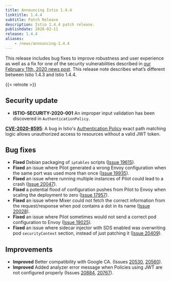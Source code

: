 ```yaml
---
title: Announcing Istio 1.4.4
linktitle: 1.4.4
subtitle: Patch Release
description: Istio 1.4.4 patch release.
publishdate: 2020-02-11
release: 1.4.4
aliases:
    - /news/announcing-1.4.4
---
```


This release includes bug fixes to improve robustness and user experience as well as a fix for one of the security vulnerabilities described in [our February 11th, 2020 news post](/news/security/istio-security-2020-001). This release note describes what’s different between Istio 1.4.3 and Istio 1.4.4.

{{< relnote >}}

## Security update

- **ISTIO-SECURITY-2020-001** An improper input validation has been discovered in `AuthenticationPolicy`.

__[CVE-2020-8595](https://cve.mitre.org/cgi-bin/cvename.cgi?name=CVE-2020-8595)__: A bug in Istio's [Authentication Policy](/docs/reference/config/security/istio.authentication.v1alpha1/#Policy) exact path matching logic allows unauthorized access to resources without a valid JWT token.

## Bug fixes

- **Fixed** Debian packaging of `iptables` scripts ([Issue 19615](https://github.com/istio/istio/issues/19615)).
- **Fixed** an issue where Pilot generated a wrong Envoy configuration when the same port was used more than once ([Issue 19935](https://github.com/istio/istio/issues/19935)).
- **Fixed** an issue where running multiple instances of Pilot could lead to a crash ([Issue 20047](https://github.com/istio/istio/issues/20047)).
- **Fixed** a potential flood of configuration pushes from Pilot to Envoy when scaling the deployment to zero ([Issue 17957](https://github.com/istio/istio/issues/17957)).
- **Fixed** an issue where Mixer could not fetch the correct information from the request/response when pod contains a dot in its name  ([Issue 20028](https://github.com/istio/istio/issues/20028)).
- **Fixed** an issue where Pilot sometimes would not send a correct pod configuration to Envoy ([Issue 19025](https://github.com/istio/istio/issues/19025)).
- **Fixed** an issue where sidecar injector with SDS enabled was overwriting pod `securityContext` section, instead of just patching it ([Issue 20409](https://github.com/istio/istio/issues/20409)).

## Improvements

- **Improved** Better compatibility with Google CA. (Issues [20530](https://github.com/istio/istio/issues/20530), [20560](https://github.com/istio/istio/issues/20560)).
- **Improved** Added analyzer error message when Policies using JWT are not configured properly (Issues [20884](https://github.com/istio/istio/issues/20884), [20767](https://github.com/istio/istio/issues/20767)).
